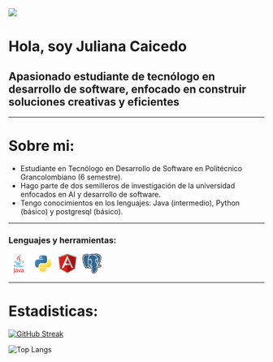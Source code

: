 <div id="header" aling="center">
<img src= "https://media.giphy.com/media/26tn33aiTi1jkl6H6/giphy.gif" width="200" aling="center"/>
<h1 aling ="center">Hola, soy Juliana Caicedo</h1>
<h2 aling ="center">Apasionado estudiante de tecnólogo en desarrollo de software, enfocado en construir soluciones creativas y eficientes </h2>
</div>

---

# Sobre mi:

   - Estudiante en Tecnólogo en Desarrollo de Software en Politécnico Grancolombiano (6 semestre).
   - Hago parte de dos semilleros de investigación de la universidad enfocados en AI y desarrollo de software.
   - Tengo conocimientos en los lenguajes: Java (intermedio), Python (básico) y postgresql (básico).

---

<div aling="left">
<h3> Lenguajes y herramientas: </h3>
<div>
<img src="https://github.com/devicons/devicon/blob/master/icons/java/java-original-wordmark.svg" 
title "java" alt="JAVA" width="40" height="40"/>&nbsp;
<img src="https://github.com/devicons/devicon/blob/master/icons/python/python-original.svg"
title "Python" alt="Python" width="40" height="40"/>&nbsp;
<img src="https://github.com/devicons/devicon/blob/master/icons/angularjs/angularjs-original.svg"
title "Angular" alt="Angular" width="40" height="40"/>&nbsp;
<img src="https://github.com/devicons/devicon/blob/master/icons/postgresql/postgresql-original.svg"
title "postgresql" alt="postgresql" width="40" height="40"/>&nbsp;

</div>

---
# Estadisticas:


[![GitHub Streak](https://streak-stats.demolab.com?user=JulianaAndreaCaicedoAvila&theme=dark&hide_border=FALSO&border_radius=6&locale=es&date_format=M%20j%5B%2C%20Y%5D&mode=weekly&type=png)](https://git.io/streak-stats)

![Top Langs](https://github-readme-stats.vercel.app/api/top-langs/?username=JulianaAndreaCaicedoAvila&hide_progress=true)

